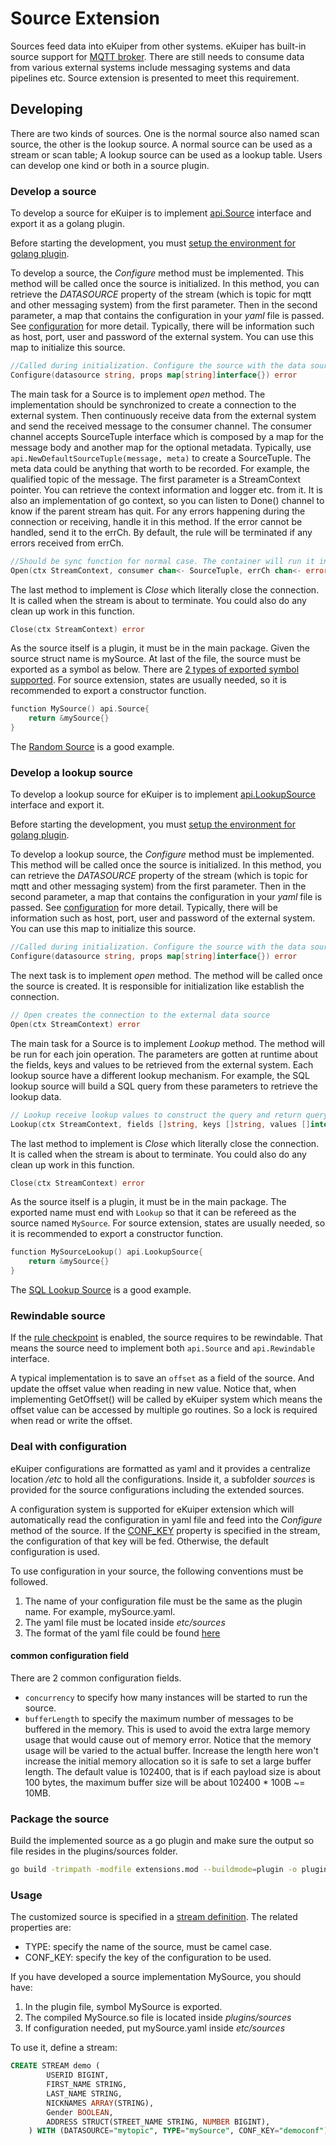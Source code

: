 # Source Extension

Sources feed data into eKuiper from other systems. eKuiper has built-in source support for [MQTT broker](../../../guide/sources/builtin/mqtt.md). There are still needs to consume data from various external systems include messaging systems and data pipelines etc. Source extension is presented to meet this requirement.

## Developing

There are two kinds of sources. One is the normal source also named scan source, the other is the lookup source. A normal source can be used as a stream or scan table; A lookup source can be used as a lookup table. Users can develop one kind or both in a source plugin.

### Develop a source

To develop a source for eKuiper is to implement [api.Source](https://github.com/lf-edge/ekuiper/blob/master/pkg/api/stream.go) interface and export it as a golang plugin.

Before starting the development, you must [setup the environment for golang plugin](../overview.md#setup-the-plugin-developing-environment). 

To develop a source, the _Configure_ method must be implemented. This method will be called once the source is initialized. In this method, you can retrieve the _DATASOURCE_ property of the stream (which is topic for mqtt and other messaging system) from the first parameter. Then in the second parameter, a map that contains the configuration in your _yaml_ file is passed. See [configuration](#deal-with-configuration) for more detail. Typically, there will be information such as host, port, user and password of the external system. You can use this map to initialize this source.

```go
//Called during initialization. Configure the source with the data source(e.g. topic for mqtt) and the properties read from the yaml 
Configure(datasource string, props map[string]interface{}) error
```

The main task for a Source is to implement _open_ method. The implementation should be synchronized to create a connection to the external system. Then continuously receive data from the external system and send the received message to the consumer channel. The consumer channel accepts SourceTuple interface which is composed by a map for the message body and another map for the optional metadata. Typically, use `api.NewDefaultSourceTuple(message, meta)` to create a SourceTuple. The meta data could be anything that worth to be recorded. For example, the qualified topic of the message. The first parameter is a StreamContext pointer. You can retrieve the context information and logger etc. from it. It is also an implementation of go context, so you can listen to Done() channel to know if the parent stream has quit. For any errors happening during the connection or receiving, handle it in this method. If the error cannot be handled, send it to the errCh. By default, the rule will be terminated if any errors received from errCh.

```go
//Should be sync function for normal case. The container will run it in go func
Open(ctx StreamContext, consumer chan<- SourceTuple, errCh chan<- error)
```  

The last method to implement is _Close_ which literally close the connection. It is called when the stream is about to terminate. You could also do any clean up work in this function.

```go
Close(ctx StreamContext) error
```

As the source itself is a plugin, it must be in the main package. Given the source struct name is mySource. At last of the file, the source must be exported as a symbol as below. There are [2 types of exported symbol supported](../overview.md#plugin-development). For source extension, states are usually needed, so it is recommended to export a constructor function.

```go
function MySource() api.Source{
    return &mySource{}
}
```

The [Random Source](https://github.com/lf-edge/ekuiper/blob/master/extensions/sources/random/random.go) is a good example.

### Develop a lookup source

To develop a lookup source for eKuiper is to implement [api.LookupSource](https://github.com/lf-edge/ekuiper/blob/master/pkg/api/stream.go) interface and export it.

Before starting the development, you must [setup the environment for golang plugin](../overview.md#setup-the-plugin-developing-environment).

To develop a lookup source, the _Configure_ method must be implemented. This method will be called once the source is initialized. In this method, you can retrieve the _DATASOURCE_ property of the stream (which is topic for mqtt and other messaging system) from the first parameter. Then in the second parameter, a map that contains the configuration in your _yaml_ file is passed. See [configuration](#deal-with-configuration) for more detail. Typically, there will be information such as host, port, user and password of the external system. You can use this map to initialize this source.

```go
//Called during initialization. Configure the source with the data source(e.g. topic for mqtt) and the properties read from the yaml 
Configure(datasource string, props map[string]interface{}) error
```

The next task is to implement _open_ method. The method will be called once the source is created. It is responsible for initialization like establish the connection.

```go
// Open creates the connection to the external data source
Open(ctx StreamContext) error
```

The main task for a Source is to implement _Lookup_ method. The method will be run for each join operation. The parameters are gotten at runtime about the fields, keys and values to be retrieved from the external system. Each lookup source have a different lookup mechanism. For example, the SQL lookup source will build a SQL query from these parameters to retrieve the lookup data.

```go
// Lookup receive lookup values to construct the query and return query results
Lookup(ctx StreamContext, fields []string, keys []string, values []interface{}) ([]SourceTuple, error)
```  

The last method to implement is _Close_ which literally close the connection. It is called when the stream is about to terminate. You could also do any clean up work in this function.

```go
Close(ctx StreamContext) error
```

As the source itself is a plugin, it must be in the main package. The exported name must end with `Lookup` so that it can be refereed as the source named `MySource`. For source extension, states are usually needed, so it is recommended to export a constructor function.

```go
function MySourceLookup() api.LookupSource{
    return &mySource{}
}
```

The [SQL Lookup Source](https://github.com/lf-edge/ekuiper/blob/master/extensions/sources/sql/sqlLookup.go) is a good example.

### Rewindable source
If the [rule checkpoint](../../../guide/rules/state_and_fault_tolerance.md#source-consideration) is enabled, the source requires to be rewindable. That means the source need to implement both `api.Source` and `api.Rewindable` interface. 

A typical implementation is to save an `offset` as a field of the source. And update the offset value when reading in new value. Notice that, when implementing GetOffset() will be called by eKuiper system which means the offset value can be accessed by multiple go routines. So a lock is required when read or write the offset.



### Deal with configuration

eKuiper configurations are formatted as yaml and it provides a centralize location _/etc_ to hold all the configurations. Inside it, a subfolder _sources_ is provided for the source configurations including the extended sources.

A configuration system is supported for eKuiper extension which will automatically read the configuration in yaml file and feed into the _Configure_ method of the source. If the [CONF_KEY](../../../guide/streams/overview.md#stream-properties) property is specified in the stream, the configuration of that key will be fed. Otherwise, the default configuration is used.
 
 To use configuration in your source, the following conventions must be followed.
 1. The name of your configuration file must be the same as the plugin name. For example, mySource.yaml.
 2. The yaml file must be located inside _etc/sources_
 3. The format of the yaml file could be found [here](../../../guide/sources/builtin/mqtt.md)
 
#### common configuration field

There are 2 common configuration fields.
 
* `concurrency` to specify how many instances will be started to run the source.
* `bufferLength` to specify the maximum number of messages to be buffered in the memory. This is used to avoid the extra large memory usage that would cause out of memory error. Notice that the memory usage will be varied to the actual buffer. Increase the length here won't increase the initial memory allocation so it is safe to set a large buffer length. The default value is 102400, that is if each payload size is about 100 bytes, the maximum buffer size will be about 102400 * 100B ~= 10MB.

### Package the source
Build the implemented source as a go plugin and make sure the output so file resides in the plugins/sources folder.

```bash
go build -trimpath -modfile extensions.mod --buildmode=plugin -o plugins/sources/MySource.so extensions/sources/my_source.go
```

### Usage

The customized source is specified in a [stream definition](../../../guide/streams/overview.md#stream-properties). The related properties are:

- TYPE: specify the name of the source, must be camel case.
- CONF_KEY: specify the key of the configuration to be used.

If you have developed a source implementation MySource, you should have:
1. In the plugin file, symbol MySource is exported.
2. The compiled MySource.so file is located inside _plugins/sources_
3. If configuration needed, put mySource.yaml inside _etc/sources_

To use it, define a stream:
```sql
CREATE STREAM demo (
		USERID BIGINT,
		FIRST_NAME STRING,
		LAST_NAME STRING,
		NICKNAMES ARRAY(STRING),
		Gender BOOLEAN,
		ADDRESS STRUCT(STREET_NAME STRING, NUMBER BIGINT),
	) WITH (DATASOURCE="mytopic", TYPE="mySource", CONF_KEY="democonf");
```